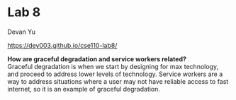 # Lab 8

Devan Yu

https://dey003.github.io/cse110-lab8/

**How are graceful degradation and service workers related?** \
Graceful degradation is when we start by designing for max technology, and proceed to address lower levels of technology. Service workers are a way to address situations where a user may not have reliable access to fast internet, so it is an example of graceful degradation.

